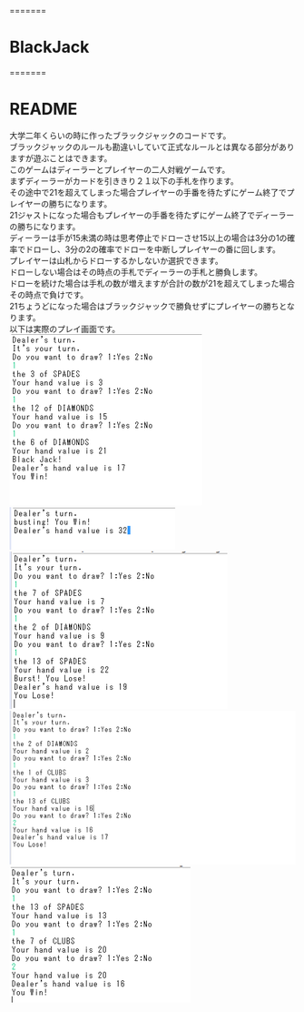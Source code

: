 =======
# BlackJack
=======
# README

大学二年くらいの時に作ったブラックジャックのコードです。<br>
ブラックジャックのルールも勘違いしていて正式なルールとは異なる部分がありますが遊ぶことはできます。<br>
このゲームはディーラーとプレイヤーの二人対戦ゲームです。<br>
まずディーラーがカードを引ききり２１以下の手札を作ります。<br>
その途中で21を超えてしまった場合プレイヤーの手番を待たずにゲーム終了でプレイヤーの勝ちになります。<br>
21ジャストになった場合もプレイヤーの手番を待たずにゲーム終了でディーラーの勝ちになります。<br>
ディーラーは手が15未満の時は思考停止でドローさせ15以上の場合は3分の1の確率でドローし、3分の2の確率でドローを中断しプレイヤーの番に回します。<br>
プレイヤーは山札からドローするかしないか選択できます。<br>
ドローしない場合はその時点の手札でディーラーの手札と勝負します。<br>
ドローを続けた場合は手札の数が増えますが合計の数が21を超えてしまった場合その時点で負けです。<br>
21ちょうどになった場合はブラックジャックで勝負せずにプレイヤーの勝ちとなります。<br>
以下は実際のプレイ画面です。<br>
![プレイ画面その１](https://github.com/brightcat1/BlackJack/blob/master/images/Playing_BlackJack_1.PNG "プレイ画面その１")<br>
![プレイ画面その２](https://github.com/brightcat1/BlackJack/blob/master/images/Playing_BlackJack_2.PNG "プレイ画面その２")<br>
![プレイ画面その３](https://github.com/brightcat1/BlackJack/blob/master/images/Playing_BlackJack_3.PNG "プレイ画面その３")<br>
![プレイ画面その４](https://github.com/brightcat1/BlackJack/blob/master/images/Playing_BlackJack_4.PNG "プレイ画面その４")<br>
![プレイ画面その５](https://github.com/brightcat1/BlackJack/blob/master/images/Playing_BlackJack_5.PNG "プレイ画面その５")<br>